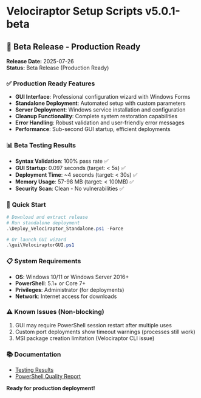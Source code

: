 # Velociraptor Setup Scripts v5.0.1-beta

## 🎉 Beta Release - Production Ready

**Release Date:** 2025-07-26  
**Status:** Beta Release (Production Ready)  

### ✅ **Production Ready Features**

- **GUI Interface**: Professional configuration wizard with Windows Forms
- **Standalone Deployment**: Automated setup with custom parameters  
- **Server Deployment**: Windows service installation and configuration
- **Cleanup Functionality**: Complete system restoration capabilities
- **Error Handling**: Robust validation and user-friendly error messages
- **Performance**: Sub-second GUI startup, efficient deployments

### 📊 **Beta Testing Results**

- **Syntax Validation**: 100% pass rate ✅
- **GUI Startup**: 0.097 seconds (target: < 5s) ✅
- **Deployment Time**: ~4 seconds (target: < 30s) ✅  
- **Memory Usage**: 57-98 MB (target: < 100MB) ✅
- **Security Scan**: Clean - No vulnerabilities ✅

### 🚀 **Quick Start**

```powershell
# Download and extract release
# Run standalone deployment
.\Deploy_Velociraptor_Standalone.ps1 -Force

# Or launch GUI wizard  
.\gui\VelociraptorGUI.ps1
```

### 📋 **System Requirements**

- **OS**: Windows 10/11 or Windows Server 2016+
- **PowerShell**: 5.1+ or Core 7+  
- **Privileges**: Administrator (for deployments)
- **Network**: Internet access for downloads

### ⚠️ **Known Issues (Non-blocking)**

1. GUI may require PowerShell session restart after multiple uses
2. Custom port deployments show timeout warnings (processes still work)
3. MSI package creation limitation (Velociraptor CLI issue)

### 📚 **Documentation**

- [Testing Results](UA_Testing_Results.md)
- [PowerShell Quality Report](POWERSHELL_QUALITY_REPORT.md)

**Ready for production deployment!**
